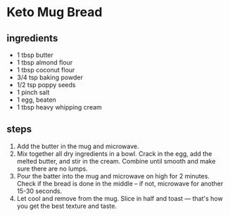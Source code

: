 # Keto Mug Bread

## ingredients

- 1 tbsp butter
- 1 tbsp almond flour
- 1 tbsp coconut flour
- 3/4 tsp baking powder
- 1/2 tsp poppy seeds
- 1 pinch salt
- 1 egg, beaten
- 1 tbsp heavy whipping cream

## steps

1. Add the butter in the mug and microwave.
2. Mix together all dry ingredients in a bowl. Crack in the egg, add the melted butter, and stir in the cream. Combine until smooth and make sure there are no lumps.
3. Pour the batter into the mug and microwave on high for 2 minutes. Check if the bread is done in the middle – if not, microwave for another 15-30 seconds.
4. Let cool and remove from the mug. Slice in half and toast — that's how you get the best texture and taste.
